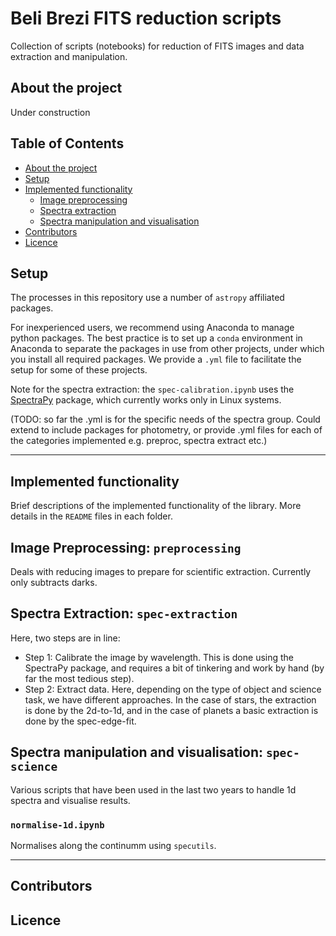 # Beli Brezi FITS reduction scripts

Collection of scripts (notebooks) for reduction of FITS images and data extraction and manipulation.

## About the project

Under construction

## Table of Contents

* [About the project](#about-the-project)
* [Setup](#setup)
* [Implemented functionality](#implemented-functionality)
  * [Image preprocessing](#image-preprocessing-preprocessing)
  * [Spectra extraction](#spectra-extraction-spec-extraction)
  * [Spectra manipulation and visualisation](#spectra-manipulation-and-visualisation-spec-science)
* [Contributors](#contributors)
* [Licence](#licence)

## Setup

The processes in this repository use a number of `astropy` affiliated packages.

For inexperienced users, we recommend using Anaconda to manage python packages. The best practice is to set up a `conda` environment in Anaconda to separate the packages in use from other projects, under which you install all required packages. We provide a `.yml` file to facilitate the setup for some of these projects.

Note for the spectra extraction: the `spec-calibration.ipynb` uses the [SpectraPy](https://mcfuman.gitlab.io/SpectraPy/) package, which currently works only in Linux systems.

(TODO: so far the .yml is for the specific needs of the spectra group. Could extend to include packages for photometry, or provide .yml files for each of the categories implemented e.g. preproc, spectra extract etc.)

[//]: # (Need to expand more and explain why and how to do this in the terminal)

---

## Implemented functionality

Brief descriptions of the implemented functionality of the library. More details in the `README` files in each folder.

## Image Preprocessing: `preprocessing`

Deals with reducing images to prepare for scientific extraction. Currently only subtracts darks.

## Spectra Extraction: `spec-extraction`

Here, two steps are in line:

* Step 1: Calibrate the image by wavelength. This is done using the SpectraPy package, and requires a bit of tinkering and work by hand (by far the most tedious step).
* Step 2: Extract data. Here, depending on the type of object and science task, we have different approaches. In the case of stars, the extraction is done by the 2d-to-1d, and in the case of planets a basic extraction is done by the spec-edge-fit.

## Spectra manipulation and visualisation: `spec-science`

Various scripts that have been used in the last two years to handle 1d spectra and visualise results.

### `normalise-1d.ipynb`

Normalises along the continumm using `specutils`.

---

## Contributors

## Licence
